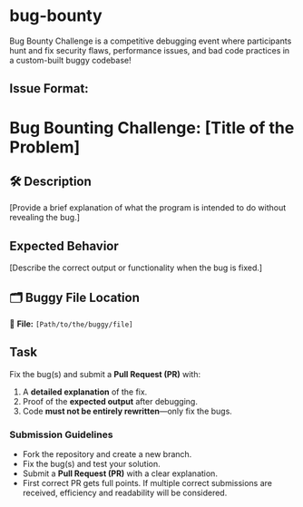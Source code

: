 # bug-bounty
Bug Bounty Challenge is a competitive debugging event where participants hunt and fix security flaws, performance issues, and bad code practices in a custom-built buggy codebase!

## Issue Format:
# **Bug Bounting Challenge: [Title of the Problem]**  

## **🛠 Description**  
[Provide a brief explanation of what the program is intended to do without revealing the bug.]  

## **Expected Behavior**  
[Describe the correct output or functionality when the bug is fixed.]  

## **🗂 Buggy File Location**  
📂 **File:** `[Path/to/the/buggy/file]`  

## **Task**  
Fix the bug(s) and submit a **Pull Request (PR)** with:  
1. A **detailed explanation** of the fix.  
2. Proof of the **expected output** after debugging.  
3. Code **must not be entirely rewritten**—only fix the bugs.  

### **Submission Guidelines**  
- Fork the repository and create a new branch.  
- Fix the bug(s) and test your solution.  
- Submit a **Pull Request (PR)** with a clear explanation.  
- First correct PR gets full points. If multiple correct submissions are received, efficiency and readability will be considered.